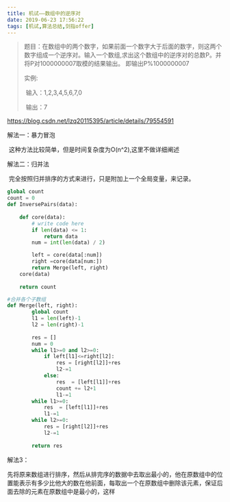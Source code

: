 ```yaml
---
title: 机试——数组中的逆序对
date: 2019-06-23 17:56:22
tags: [机试,算法总结,剑指offer]
---
```


> 题目：在数组中的两个数字，如果前面一个数字大于后面的数字，则这两个数字组成一个逆序对。输入一个数组,求出这个数组中的逆序对的总数P。并将P对1000000007取模的结果输出。 即输出P%1000000007
>
> 实例:
>
> ​	输入：1,2,3,4,5,6,7,0
>
> ​	输出：7

https://blog.csdn.net/lzq20115395/article/details/79554591

解法一：暴力冒泡

​	这种方法比较简单，但是时间复杂度为O(n^2),这里不做详细阐述

解法二：归并法

​	完全按照归并排序的方式来进行，只是附加上一个全局变量，来记录。

~~~python
global count
count = 0
def InversePairs(data):
    
    def core(data):
        # write code here
        if len(data) <= 1:
            return data
        num = int(len(data) / 2)

        left = core(data[:num])
        right =core(data[num:])
        return Merge(left, right)
    core(data)
    
    return count

#合并各个子数组
def Merge(left, right):
        global count
        l1 = len(left)-1
        l2 = len(right)-1
        
        res = []
        num = 0
        while l1>=0 and l2>=0:
            if left[l1]<=right[l2]:
                res = [right[l2]]+res
                l2-=1
            else:
                res  = [left[l1]]+res
                count += l2+1
                l1-=1
        while l1>=0:
            res  = [left[l1]]+res
            l1-=1
        while l2>=0:
            res = [right[l2]]+res
            l2-=1
        
        return res
~~~

解法3：

​	先将原来数组进行排序，然后从排完序的数据中去取出最小的，他在原数组中的位置能表示有多少比他大的数在他前面，每取出一个在原数组中删除该元素，保证后面去除的元素在原数组中是最小的，这样